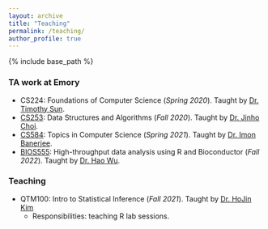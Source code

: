 ```yaml
---
layout: archive
title: "Teaching"
permalink: /teaching/
author_profile: true
---
```


{% include base_path %}

### TA work at Emory
- CS224: Foundations of Computer Science (*Spring 2020*). Taught by [Dr. Timothy Sun](http://www.cs.columbia.edu/~tim/).
- [CS253](https://github.com/emory-courses/dsa-java): Data Structures and Algorithms (*Fall 2020*). Taught by [Dr. Jinho Choi](http://www.mathcs.emory.edu/~choi/home.html).
- [CS584](https://sites.google.com/stanford.edu/imon-banerjee-stanford/course): Topics in Computer Science (*Spring 2021*). Taught by [Dr. Imon Banerjee](https://sites.google.com/stanford.edu/imon-banerjee-stanford/home).
- [BIOS555](https://www.haowulab.org/teaching/bioc/bioc.html): High-throughput data analysis using R and Bioconductor (*Fall 2022*). Taught by [Dr. Hao Wu](https://www.haowulab.org/).

### Teaching
- QTM100: Intro to Statistical Inference (*Fall 2021*). Taught by [Dr. HoJin Kim](http://quantitative.emory.edu/people/bios/kim-hojin.html)
    - Responsibilities: teaching R lab sessions.

